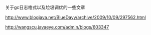 关于gc日志格式以及垃圾调优的一些文章

http://www.blogjava.net/BlueDavy/archive/2009/10/09/297562.html

http://wangscu.javaeye.com/admin/blogs/603347